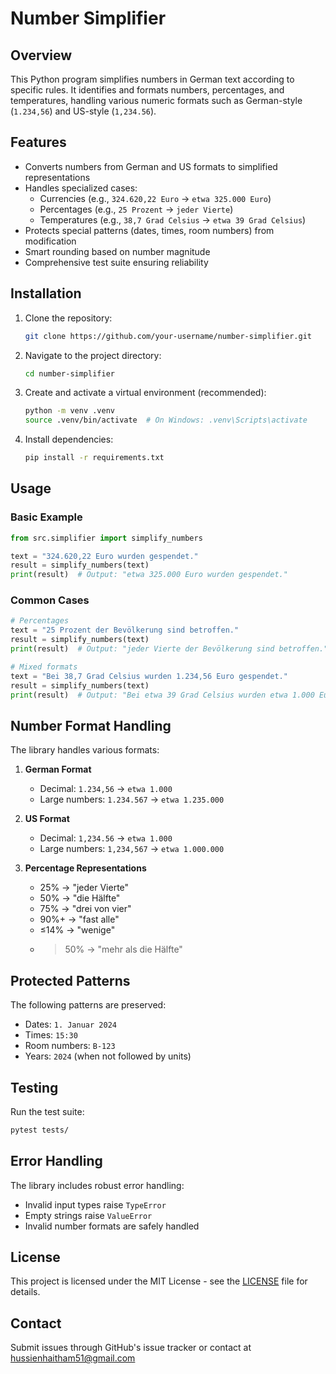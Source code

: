 
# Number Simplifier

## Overview
This Python program simplifies numbers in German text according to specific rules. It identifies and formats numbers, percentages, and temperatures, handling various numeric formats such as German-style (`1.234,56`) and US-style (`1,234.56`).

## Features
- Converts numbers from German and US formats to simplified representations
- Handles specialized cases:
  - Currencies (e.g., `324.620,22 Euro` → `etwa 325.000 Euro`)
  - Percentages (e.g., `25 Prozent` → `jeder Vierte`)
  - Temperatures (e.g., `38,7 Grad Celsius` → `etwa 39 Grad Celsius`)
- Protects special patterns (dates, times, room numbers) from modification
- Smart rounding based on number magnitude
- Comprehensive test suite ensuring reliability

## Installation
1. Clone the repository:
   ```bash
   git clone https://github.com/your-username/number-simplifier.git
   ```
2. Navigate to the project directory:
   ```bash
   cd number-simplifier
   ```
3. Create and activate a virtual environment (recommended):
   ```bash
   python -m venv .venv
   source .venv/bin/activate  # On Windows: .venv\Scripts\activate
   ```
4. Install dependencies:
   ```bash
   pip install -r requirements.txt
   ```

## Usage

### Basic Example
```python
from src.simplifier import simplify_numbers

text = "324.620,22 Euro wurden gespendet."
result = simplify_numbers(text)
print(result)  # Output: "etwa 325.000 Euro wurden gespendet."
```

### Common Cases
```python
# Percentages
text = "25 Prozent der Bevölkerung sind betroffen."
result = simplify_numbers(text)
print(result)  # Output: "jeder Vierte der Bevölkerung sind betroffen."

# Mixed formats
text = "Bei 38,7 Grad Celsius wurden 1.234,56 Euro gespendet."
result = simplify_numbers(text)
print(result)  # Output: "Bei etwa 39 Grad Celsius wurden etwa 1.000 Euro gespendet."
```

## Number Format Handling

The library handles various formats:

1. **German Format**
   - Decimal: `1.234,56` → `etwa 1.000`
   - Large numbers: `1.234.567` → `etwa 1.235.000`

2. **US Format**
   - Decimal: `1,234.56` → `etwa 1.000`
   - Large numbers: `1,234,567` → `etwa 1.000.000`

3. **Percentage Representations**
   - 25% → "jeder Vierte"
   - 50% → "die Hälfte"
   - 75% → "drei von vier"
   - 90%+ → "fast alle"
   - ≤14% → "wenige"
   - >50% → "mehr als die Hälfte"

## Protected Patterns

The following patterns are preserved:
- Dates: `1. Januar 2024`
- Times: `15:30`
- Room numbers: `B-123`
- Years: `2024` (when not followed by units)

## Testing
Run the test suite:
```bash
pytest tests/
```

## Error Handling
The library includes robust error handling:
- Invalid input types raise `TypeError`
- Empty strings raise `ValueError`
- Invalid number formats are safely handled

## License
This project is licensed under the MIT License - see the [LICENSE](LICENSE) file for details.

## Contact
Submit issues through GitHub's issue tracker or contact at hussienhaitham51@gmail.com
```

